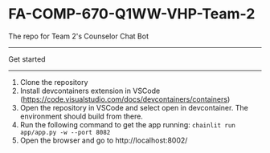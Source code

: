 # FA-COMP-670-Q1WW-VHP-Team-2
The repo for Team 2's Counselor Chat Bot

***********
Get started
***********

1. Clone the repository
2. Install devcontainers extension in VSCode (https://code.visualstudio.com/docs/devcontainers/containers)
3. Open the repository in VSCode and select open in devcontainer. The environment should build from there.
4. Run the following command to get the app running:
`chainlit run app/app.py -w --port 8082`
5. Open the browser and go to http://localhost:8002/


